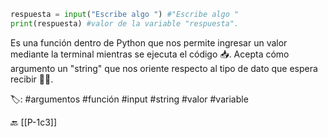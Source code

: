 ```python title:input.py
respuesta = input("Escribe algo ") #"Escribe algo "
print(respuesta) #valor de la variable "respuesta".
```

Es una función dentro de Python que nos permite ingresar un valor mediante la terminal mientras se ejecuta el código 📥. Acepta cómo argumento un "string" que nos oriente respecto al tipo de dato que espera recibir ☝🏻. 

🏷️:  #argumentos #función #input #string #valor #variable

🔙 [[P-1c3]]